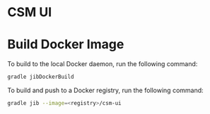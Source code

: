 # CSM UI

# Build Docker Image

To build to the local Docker daemon, run the following command:

```bash
gradle jibDockerBuild
```

To build and push to a Docker registry, run the following command:

```bash
gradle jib --image=<registry>/csm-ui
```
